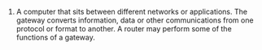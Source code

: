 1. A computer that sits between different networks or applications. The gateway converts information, data or other communications from one protocol or format to another. A router may perform some of the functions of a gateway.